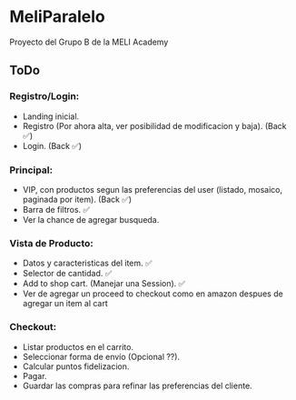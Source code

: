 # MeliParalelo
Proyecto del Grupo B de la MELI Academy

## ToDo

### Registro/Login:
- Landing inicial.
- Registro (Por ahora alta, ver posibilidad de modificacion y baja). (Back ✅)
- Login. (Back ✅)

### Principal:
- VIP, con productos segun las preferencias del user (listado, mosaico, paginada por item). (Back ✅)
- Barra de filtros. ✅
- Ver la chance de agregar busqueda.

### Vista de Producto:
- Datos y caracteristicas del item. ✅
- Selector de cantidad. ✅
- Add to shop cart. (Manejar una Session). ✅
- Ver de agregar un proceed to checkout como en amazon despues de agregar un item al cart

### Checkout:
- Listar productos en el carrito.
- Seleccionar forma de envío (Opcional ??). 
- Calcular puntos fidelizacion. 
- Pagar.
- Guardar las compras para refinar las preferencias del cliente. 
